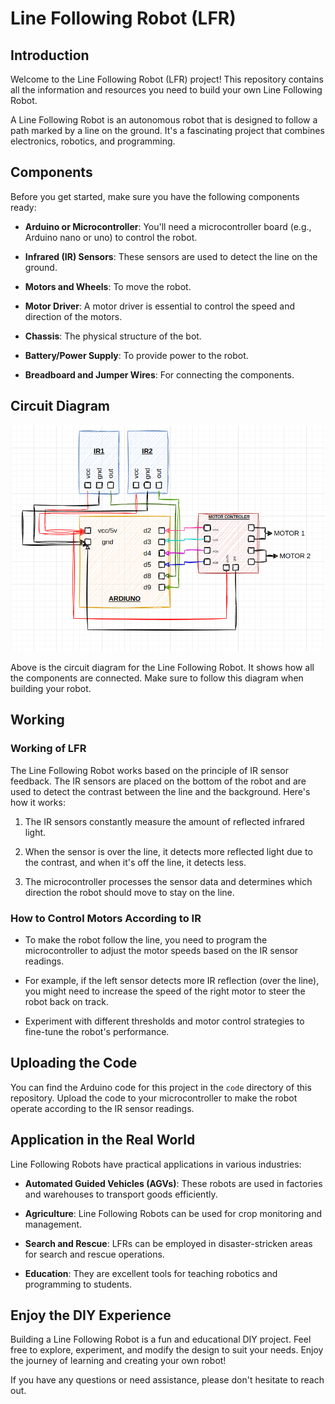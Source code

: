 
# Line Following Robot (LFR)


## Introduction

Welcome to the Line Following Robot (LFR) project! This repository contains all the information and resources you need to build your own Line Following Robot. 

A Line Following Robot is an autonomous robot that is designed to follow a path marked by a line on the ground. It's a fascinating project that combines electronics, robotics, and programming.

## Components

Before you get started, make sure you have the following components ready:

- **Arduino or Microcontroller**: You'll need a microcontroller board (e.g., Arduino nano or uno) to control the robot.

- **Infrared (IR) Sensors**: These sensors are used to detect the line on the ground.

- **Motors and Wheels**: To move the robot.

- **Motor Driver**: A motor driver is essential to control the speed and direction of the motors.

- **Chassis**: The physical structure of the bot.

- **Battery/Power Supply**: To provide power to the robot.

- **Breadboard and Jumper Wires**: For connecting the components.

## Circuit Diagram

![LFR Circuit Diagram](https://github.com/gautam132002/LFR/blob/main/connections/ckt_diagram.png)

Above is the circuit diagram for the Line Following Robot. It shows how all the components are connected. Make sure to follow this diagram when building your robot.

## Working

### Working of LFR

The Line Following Robot works based on the principle of IR sensor feedback. The IR sensors are placed on the bottom of the robot and are used to detect the contrast between the line and the background. Here's how it works:

1. The IR sensors constantly measure the amount of reflected infrared light.

2. When the sensor is over the line, it detects more reflected light due to the contrast, and when it's off the line, it detects less.

3. The microcontroller processes the sensor data and determines which direction the robot should move to stay on the line.

### How to Control Motors According to IR

- To make the robot follow the line, you need to program the microcontroller to adjust the motor speeds based on the IR sensor readings.

- For example, if the left sensor detects more IR reflection (over the line), you might need to increase the speed of the right motor to steer the robot back on track.

- Experiment with different thresholds and motor control strategies to fine-tune the robot's performance.

## Uploading the Code

You can find the Arduino code for this project in the `code` directory of this repository. Upload the code to your microcontroller to make the robot operate according to the IR sensor readings.

## Application in the Real World

Line Following Robots have practical applications in various industries:

- **Automated Guided Vehicles (AGVs)**: These robots are used in factories and warehouses to transport goods efficiently.

- **Agriculture**: Line Following Robots can be used for crop monitoring and management.

- **Search and Rescue**: LFRs can be employed in disaster-stricken areas for search and rescue operations.

- **Education**: They are excellent tools for teaching robotics and programming to students.

## Enjoy the DIY Experience

Building a Line Following Robot is a fun and educational DIY project. Feel free to explore, experiment, and modify the design to suit your needs. Enjoy the journey of learning and creating your own robot!

If you have any questions or need assistance, please don't hesitate to reach out.
